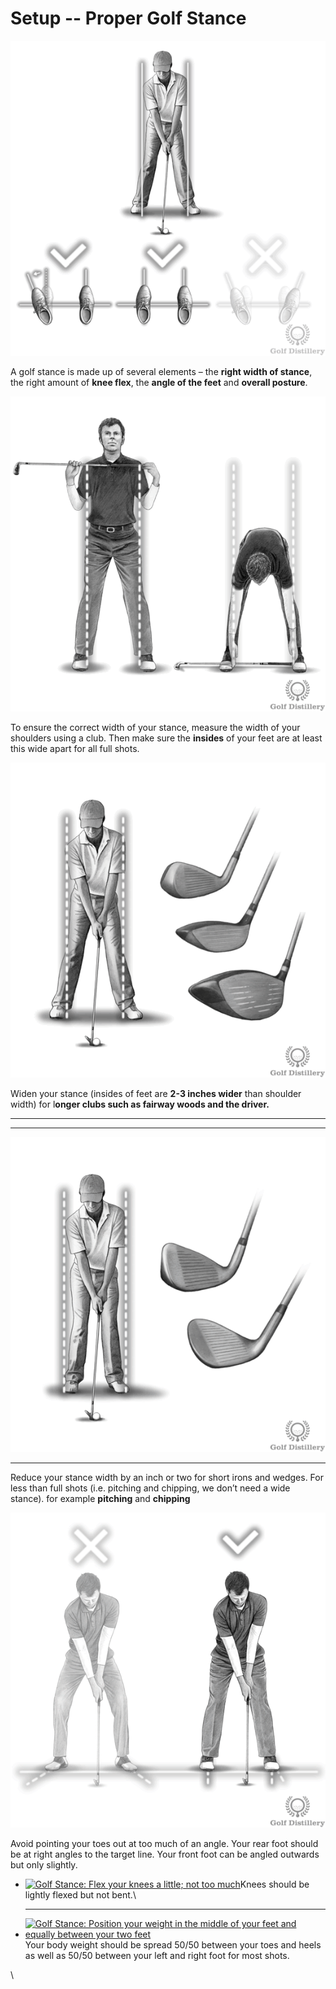 # Setup -- Proper Golf Stance

![](../.gitbook/assets/golf-setup-stance.png)



A golf stance is made up of several elements – the **right width of stance**, the right amount of **knee flex**, the **angle of the feet** and **overall posture**.



![](../.gitbook/assets/golf-stance-width.png)



To ensure the correct width of your stance, measure the width of your shoulders using a club. Then make sure the **insides** of your feet are at least this wide apart for all full shots.



![](../.gitbook/assets/golf-stance-wider-driver-woods.png)

Widen your stance (insides of feet are **2-3 inches wider** than shoulder width) for l**onger clubs such as fairway woods and the driver.**

****

****

****![](../.gitbook/assets/golf-stance-narrower-irons-wedges.png)****

****

Reduce your stance width by an inch or two for short irons and wedges. For less than full shots (i.e. pitching and chipping, we don’t need a wide stance).  for example  **pitching** and **chipping**&#x20;



![](../.gitbook/assets/golf-stance-feet-flaring.png)

Avoid pointing your toes out at too much of an angle. Your rear foot should be at right angles to the target line. Your front foot can be angled outwards but only slightly.

*   [![Golf Stance: Flex your knees a little; not too much](https://free-online-golf-tips.com/wp-content/uploads/golf-stance-knee-flex-288x288.png)](https://free-online-golf-tips.com/wp-content/uploads/golf-stance-knee-flex.png)Knees should be lightly flexed but not bent.\


    ***
* [![Golf Stance: Position your weight in the middle of your feet and equally between your two feet](https://free-online-golf-tips.com/wp-content/uploads/golf-stance-weight-288x288.png)](https://free-online-golf-tips.com/wp-content/uploads/golf-stance-weight.png)Your body weight should be spread 50/50 between your toes and heels as well as 50/50 between your left and right foot for most shots.

\





